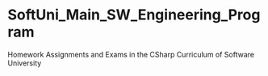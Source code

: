 # SoftUni_Main_SW_Engineering_Program
Homework Assignments and Exams in the CSharp Curriculum of Software University
